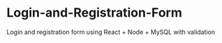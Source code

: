 # Login-and-Registration-Form
Login and registration form using React + Node + MySQL with validation 
